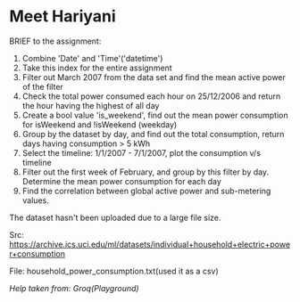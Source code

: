 # Meet Hariyani
BRIEF to the assignment: 
  1. Combine 'Date' and 'Time'('datetime')
  2. Take this index for the entire assignment
  3. Filter out March 2007 from the data set and find the mean active power of the filter
  4. Check the total power consumed each hour on  25/12/2006 and return the hour having the highest of all day
  5. Create a bool value 'is_weekend', find out the mean power consumption for isWeekend and !isWeekend (weekday)
  6. Group by the dataset by day, and find out the total consumption, return days having consumption > 5 kWh
  7. Select the timeline: 1/1/2007 - 7/1/2007, plot the consumption v/s timeline
  8. Filter out the first week of February, and group by this filter by day. Determine the mean power consumption for each day
  9. Find the correlation between global active power and sub-metering values. 
 
The dataset hasn't been uploaded due to a large file size. 

Src:  https://archive.ics.uci.edu/ml/datasets/individual+household+electric+power+consumption


File: household_power_consumption.txt(used it as a csv)

_Help taken from: Groq(Playground)_

